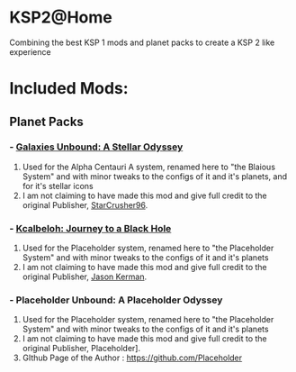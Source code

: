# KSP2@Home
Combining the best KSP 1 mods and planet packs to create a KSP 2 like experience



# Included Mods:

## Planet Packs

### - [Galaxies Unbound: A Stellar Odyssey](https://forum.kerbalspaceprogram.com/topic/198895-111x-1123-galaxies-unbound-a-stellar-odyssey-131143-27june-2023/)
  1. Used for the Alpha Centauri A system, renamed here to "the Blaious System" and with minor tweaks to the configs of it and it's planets, and for it's stellar icons
  2. I am not claiming to have made this mod and give full credit to the original Publisher, [StarCrusher96](https://github.com/StarCrusher96).


### - [Kcalbeloh: Journey to a Black Hole](https://forum.kerbalspaceprogram.com/topic/203753-1125-kcalbeloh-system-planet-pack-v118-a-journey-to-a-black-hole-aug-31-2024/)
  1. Used for the Placeholder system, renamed here to "the Placeholder System" and with minor tweaks to the configs of it and it's planets
  2. I am not claiming to have made this mod and give full credit to the original Publisher, [Jason Kerman](https://github.com/jcyuan06).


### - Placeholder Unbound: A Placeholder Odyssey
  1. Used for the Placeholder system, renamed here to "the Placeholder System" and with minor tweaks to the configs of it and it's planets
  2. I am not claiming to have made this mod and give full credit to the original Publisher, Placeholder].
  3. GIthub Page of the Author : https://github.com/Placeholder
